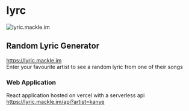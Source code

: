 # lyrc

![lyric.mackle.im](https://i.ibb.co/c3M5hd6/Screen-Shot-2021-01-28-at-9-47-50-PM.png)

## Random Lyric Generator

https://lyric.mackle.im  
Enter your favourite artist to see a random lyric from one of their songs

### Web Application

React application hosted on vercel with a serverless api  
https://lyric.mackle.im/api?artist=kanye
